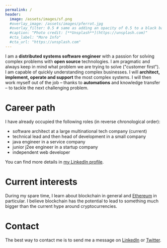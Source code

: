 ```yaml
---
permalink: /
header:
  image: /assets/images/sf.png
  #overlay_image: /assets/images/pferrot.jpg
  #overlay_filter: 0.5 # same as adding an opacity of 0.5 to a black background
  #caption: "Photo credit: [**Unsplash**](https://unsplash.com)"
  #cta_label: "More Info"
  #cta_url: "https://unsplash.com"
---
```


I am a **distributed systems software engineer** with a passion for solving complex problems with **open source** technologies. I am pragmatic and always keep in mind what problem we are trying to solve ("customer first"). I am capable of quickly understanding complex businesses. I will **architect, implement, operate and support** the most complex systems. I will then work myself out of the job – thanks to **automations** and knowledge transfer – to tackle the next challenging problem.

# Career path
I have already occupied the following roles (in reverse chronological order):
* software architect at a large multinational tech company (current)
* technical lead and then head of development in a small company
* java engineer in a service company
* junior j2ee engineer in a startup company
* independent web developer

You can find more details in [my LinkedIn profile](https://www.linkedin.com/in/patrice-ferrot-599743a).

# Current interests
During my spare time, I learn about blockchain in general and [Ethereum](https://ethereum.org) in particular. I believe blockchain has the potential to lead to something much bigger than the current hype around cryptocurrencies.

# Contact
The best way to contact me is to send me a message on [LinkedIn](https://www.linkedin.com/in/patrice-ferrot-599743a) or [Twitter](https://twitter.com/patriceferrot).
